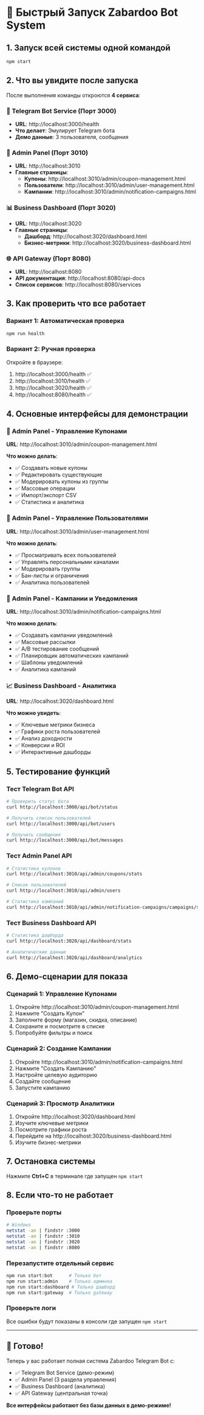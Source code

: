 # 🚀 Быстрый Запуск Zabardoo Bot System

## 1. Запуск всей системы одной командой

```bash
npm start
```

## 2. Что вы увидите после запуска

После выполнения команды откроются **4 сервиса**:

### 🤖 Telegram Bot Service (Порт 3000)
- **URL**: http://localhost:3000/health
- **Что делает**: Эмулирует Telegram бота
- **Демо данные**: 3 пользователя, сообщения

### 🔧 Admin Panel (Порт 3010) 
- **URL**: http://localhost:3010
- **Главные страницы**:
  - **Купоны**: http://localhost:3010/admin/coupon-management.html
  - **Пользователи**: http://localhost:3010/admin/user-management.html  
  - **Кампании**: http://localhost:3010/admin/notification-campaigns.html

### 📊 Business Dashboard (Порт 3020)
- **URL**: http://localhost:3020
- **Главные страницы**:
  - **Дашборд**: http://localhost:3020/dashboard.html
  - **Бизнес-метрики**: http://localhost:3020/business-dashboard.html

### 🌐 API Gateway (Порт 8080)
- **URL**: http://localhost:8080
- **API документация**: http://localhost:8080/api-docs
- **Список сервисов**: http://localhost:8080/services

## 3. Как проверить что все работает

### Вариант 1: Автоматическая проверка
```bash
npm run health
```

### Вариант 2: Ручная проверка
Откройте в браузере:
1. http://localhost:3000/health ✅
2. http://localhost:3010/health ✅  
3. http://localhost:3020/health ✅
4. http://localhost:8080/health ✅

## 4. Основные интерфейсы для демонстрации

### 🎯 Admin Panel - Управление Купонами
**URL**: http://localhost:3010/admin/coupon-management.html

**Что можно делать**:
- ✅ Создавать новые купоны
- ✅ Редактировать существующие
- ✅ Модерировать купоны из группы
- ✅ Массовые операции
- ✅ Импорт/экспорт CSV
- ✅ Статистика и аналитика

### 👥 Admin Panel - Управление Пользователями  
**URL**: http://localhost:3010/admin/user-management.html

**Что можно делать**:
- ✅ Просматривать всех пользователей
- ✅ Управлять персональными каналами
- ✅ Модерировать группы
- ✅ Бан-листы и ограничения
- ✅ Аналитика пользователей

### 📢 Admin Panel - Кампании и Уведомления
**URL**: http://localhost:3010/admin/notification-campaigns.html

**Что можно делать**:
- ✅ Создавать кампании уведомлений
- ✅ Массовые рассылки
- ✅ A/B тестирование сообщений
- ✅ Планировщик автоматических кампаний
- ✅ Шаблоны уведомлений
- ✅ Аналитика кампаний

### 📈 Business Dashboard - Аналитика
**URL**: http://localhost:3020/dashboard.html

**Что можно увидеть**:
- ✅ Ключевые метрики бизнеса
- ✅ Графики роста пользователей
- ✅ Анализ доходности
- ✅ Конверсии и ROI
- ✅ Интерактивные дашборды

## 5. Тестирование функций

### Тест Telegram Bot API
```bash
# Проверить статус бота
curl http://localhost:3000/api/bot/status

# Получить список пользователей
curl http://localhost:3000/api/bot/users

# Получить сообщения
curl http://localhost:3000/api/bot/messages
```

### Тест Admin Panel API
```bash
# Статистика купонов
curl http://localhost:3010/api/admin/coupons/stats

# Список пользователей
curl http://localhost:3010/api/admin/users

# Статистика кампаний
curl http://localhost:3010/api/admin/notification-campaigns/campaigns/stats
```

### Тест Business Dashboard API
```bash
# Статистика дашборда
curl http://localhost:3020/api/dashboard/stats

# Аналитические данные
curl http://localhost:3020/api/dashboard/analytics
```

## 6. Демо-сценарии для показа

### Сценарий 1: Управление Купонами
1. Откройте http://localhost:3010/admin/coupon-management.html
2. Нажмите "Создать Купон"
3. Заполните форму (магазин, скидка, описание)
4. Сохраните и посмотрите в списке
5. Попробуйте фильтры и поиск

### Сценарий 2: Создание Кампании
1. Откройте http://localhost:3010/admin/notification-campaigns.html
2. Нажмите "Создать Кампанию"
3. Настройте целевую аудиторию
4. Создайте сообщение
5. Запустите кампанию

### Сценарий 3: Просмотр Аналитики
1. Откройте http://localhost:3020/dashboard.html
2. Изучите ключевые метрики
3. Посмотрите графики роста
4. Перейдите на http://localhost:3020/business-dashboard.html
5. Изучите бизнес-метрики

## 7. Остановка системы

Нажмите **Ctrl+C** в терминале где запущен `npm start`

## 8. Если что-то не работает

### Проверьте порты
```bash
# Windows
netstat -an | findstr :3000
netstat -an | findstr :3010
netstat -an | findstr :3020
netstat -an | findstr :8080
```

### Перезапустите отдельный сервис
```bash
npm run start:bot      # Только бот
npm run start:admin    # Только админка
npm run start:dashboard # Только дашборд
npm run start:gateway  # Только gateway
```

### Проверьте логи
Все ошибки будут показаны в консоли где запущен `npm start`

---

## 🎉 Готово!

Теперь у вас работает полная система Zabardoo Telegram Bot с:
- ✅ Telegram Bot Service (демо-режим)
- ✅ Admin Panel (3 раздела управления)
- ✅ Business Dashboard (аналитика)
- ✅ API Gateway (центральная точка)

**Все интерфейсы работают без базы данных в демо-режиме!**